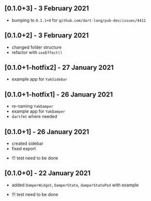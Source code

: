 ## [0.1.0+3] - 3 February 2021

* bumping to `0.1.1+0` for `github.com/dart-lang/pub-dev/issues/4411`

## [0.1.0+2] - 3 February 2021

* changed folder structure
* refactor with `useEffect()`

## [0.1.0+1-hotfix2] - 27 January 2021

* example app for `YakSidebar`

## [0.1.0+1-hotfix1] - 26 January 2021

* re-naming `YakDamper`
* example app for `YakDamper`
* `dartfmt` where needed 


## [0.1.0+1] - 26 January 2021

* created sidebar
* fixed export
- !!! test need to be done

## [0.1.0+0] - 22 January 2021

* added `DamperWidget`, `DamperState`, `damperStatePod` with example
- !!! test need to be done
